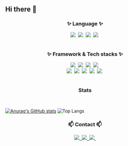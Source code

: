 ## Hi there 👋

<!--타이틀 부분-->
<div align="center">
</div>

<!--내용 부분-->
<h3 align="center">✨ Language ✨</h3>
<div align="center">
  <img src="https://img.shields.io/badge/javascript-F7DF1E.svg?style=for-the-badge&logo=javascript&logoColor=20232a" />&nbsp
  <img src="https://img.shields.io/badge/TypeScript-007ACC?style=for-the-badge&logo=typescript&logoColor=white" />&nbsp
  <img src="https://img.shields.io/badge/go-%2300ADD8.svg?style=for-the-badge&logo=go&logoColor=white" />&nbsp
  <img src="https://img.shields.io/badge/python-3670A0?style=for-the-badge&logo=python&logoColor=ffdd54" />&nbsp
</div>

<br>

<h3 align="center">✨ Framework & Tech stacks ✨</h3>
<div align="center">
  <img src="https://img.shields.io/badge/node.js-6DA55F?style=for-the-badge&logo=node.js&logoColor=white" />&nbsp
  <img src="https://img.shields.io/badge/nestjs-%23E0234E.svg?style=for-the-badge&logo=nestjs&logoColor=white" />&nbsp
  <img src="https://img.shields.io/badge/Next.js-000?logo=nextdotjs&logoColor=fff&style=for-the-badge" />&nbsp
  <img src="https://img.shields.io/badge/mysql-4479A1.svg?style=for-the-badge&logo=mysql&logoColor=white" />&nbsp
</div>
<div align="center">
  <img src="https://img.shields.io/badge/Solidity-363636?logo=solidity&logoColor=fff&style=for-the-badge" />&nbsp
  <img src="https://img.shields.io/badge/docker-%230db7ed.svg?style=for-the-badge&logo=docker&logoColor=white" />&nbsp
  <img src="https://img.shields.io/badge/redis-%23DD0031.svg?&style=for-the-badge&logo=redis&logoColor=white" />&nbsp
  <img src="https://img.shields.io/badge/PyTorch-EE4C2C?logo=pytorch&logoColor=fff&style=for-the-badge" />&nbsp
  <img src="https://img.shields.io/badge/jupyter-2C2C32.svg?style=for-the-badge&logo=jupyter&logoColor=F37726" />&nbsp
</div>

<br>
<h3 align="center">Stats</h3>
<br>

[![Anurag's GitHub stats](https://github-readme-stats.vercel.app/api?username=ByungHeonLEE&count_private=true&show_icons=true&theme=radical)](https://github.com/anuraghazra/github-readme-stats)
![Top Langs](https://github-readme-stats.vercel.app/api/top-langs/?username=ByungHeonLEE&layout=compact)

<h3 align="center">📫 Contact 📫</h3>
<div align="center">
  <a href="https://behratul.xyz">
    <img src="https://img.shields.io/badge/Ghost-000?style=for-the-badge&logo=ghost&logoColor=yellow" />&nbsp
  </a>
  <a href="mailto:topkids5326@gmail.com">
    <img
      src="https://img.shields.io/badge/GMAIL-D14836?style=for-the-badge&logo=gmail&logoColor=white"/>&nbsp
  </a>
  <a href="https://www.linkedin.com/in/byungheon-lee/">
    <img src="https://img.shields.io/badge/LinkedIn-0077B5?style=for-the-badge&logo=linkedin&logoColor=white" />&nbsp
  </a>
</div>




